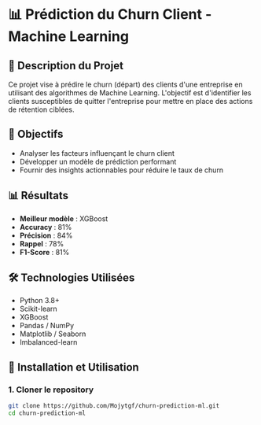 # 📊 Prédiction du Churn Client - Machine Learning

## 📖 Description du Projet
Ce projet vise à prédire le churn (départ) des clients d'une entreprise en utilisant des algorithmes de Machine Learning. L'objectif est d'identifier les clients susceptibles de quitter l'entreprise pour mettre en place des actions de rétention ciblées.

## 🎯 Objectifs
- Analyser les facteurs influençant le churn client
- Développer un modèle de prédiction performant
- Fournir des insights actionnables pour réduire le taux de churn

## 📊 Résultats
- **Meilleur modèle** : XGBoost
- **Accuracy** : 81%
- **Précision** : 84%
- **Rappel** : 78%
- **F1-Score** : 81%

## 🛠️ Technologies Utilisées
- Python 3.8+
- Scikit-learn
- XGBoost
- Pandas / NumPy
- Matplotlib / Seaborn
- Imbalanced-learn

## 🚀 Installation et Utilisation

### 1. Cloner le repository
```bash
git clone https://github.com/Mojytgf/churn-prediction-ml.git
cd churn-prediction-ml

